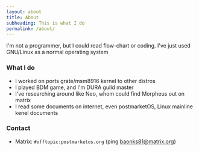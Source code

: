 ```yaml
---
layout: about
title: About
subheading: This is what I do
permalink: /about/
---
```

I'm not a programmer, but I could read flow-chart or coding. I've just used GNU/Linux as a normal operating system

### What I do
- I worked on ports grate/msm8916 kernel to other distros 
- I played BDM game, and I'm DURA guild master
- I've researching around like Neo, whom could find Morpheus out on matrix
- I read some documents on internet, even postmarketOS, Linux mainline kenel documents

### Contact
- Matrix: `#offtopic:postmarketos.org` (ping baonks81@matrix.org)
